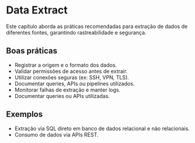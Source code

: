 # Data Extract

Este capítulo aborda as práticas recomendadas para extração de dados de diferentes fontes, 
garantindo rastreabilidade e segurança.

## Boas práticas
- Registrar a origem e o formato dos dados.
- Validar permissões de acesso antes de extrair.
- Utilizar conexões seguras (ex: SSH, VPN, TLS).
- Documentar queries, APIs ou pipelines utilizados.
- Monitorar falhas de extração e manter logs.
- Documentar queries ou APIs utilizadas.


## Exemplos
- Extração via SQL direto em banco de dados relacional e não relacionais.
- Consumo de dados via APIs REST.

